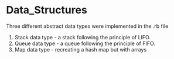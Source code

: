 # Data_Structures
Three different abstract data types were implemented in the .rb file
1. Stack data type - a stack following the principle of LIFO.
2. Queue data type - a queue following the principle of FIFO.
3. Map data type - recreating a hash map but with arrays
